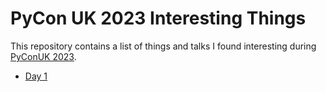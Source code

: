 # PyCon UK 2023 Interesting Things

This repository contains a list of things and talks I found interesting during [PyConUK 2023](https://2023.pyconuk.org/).

  * [Day 1](./day_1/README.md)
